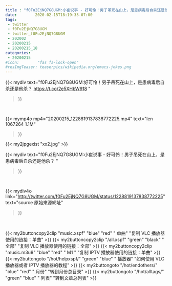 ```yaml
---
title : "f0Fu2EjNQ7G8UGM:小崔说事 - 好可怜！男子吊死在山上，是患病毒后自杀还是他杀？ "
date:        2020-02-15T18:19:33-07:00
tags:
 - twitter
 - f0Fu2EjNQ7G8UGM
 - twitter_f0Fu2EjNQ7G8UGM
 - 202002
 - 20200215
 - 20200215_18
categories:
 - 20200215
#icon:        "fas fa-lock-open"
#resImgTeaser: teaserpics/wikipedia.org/emacs-jokes.png
---
```


{{< mydiv text="f0Fu2EjNQ7G8UGM:好可怜！男子吊死在山上，是患病毒后自杀还是他杀？ https://t.co/2e5XHbW918 "
>}}
<br>


{{< mymp4o mp4="20200215_1228819137838772225.mp4"
text="len 1067264    1.1M"
>}}

{{< my2jpgexist "xx2.jpg" >}}<br>



{{< mydiv text="f0Fu2EjNQ7G8UGM:小崔说事 - 好可怜！男子吊死在山上，是患病毒后自杀还是他杀？ "
>}}
<br>

{{< mydiv4o link="http://twitter.com/f0Fu2EjNQ7G8UGM/status/1228819137838772225"
text="source 原始來源網址"
>}}


<br>



{{< my2buttoncopy2clip "music.xspf"        "blue"   "red"    " 单曲"  "复制 VLC 播放器使用的链接：单曲" >}} {{< my2buttoncopy2clip "/all.xspf"         "green"  "black"  " 全部"  "复制 VLC 播放器使用的链接：全部" >}} {{< my2buttoncopy2clip "music.m3u8"        "blue"   "red"    " M1 "    "复制 IPTV 播放器使用的链接：单曲" >}} {{< my2buttongoto      "/hot/helpxspf/"    "green"  "blue"   " 播放器" "如何使用 VLC 播放器或者 IPTV 播放器的教程" >}} {{< my2buttongoto      "/hot/endothers/"   "blue"   "red"    " 月份"   "转到月份总目录" >}} {{< my2buttongoto      "/hot/alltags/"     "green"  "blue"   " 列表"   "转到文章总列表" >}} 
